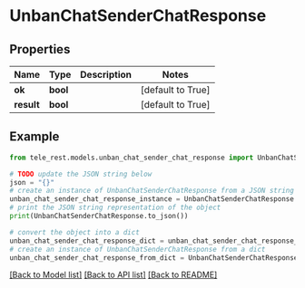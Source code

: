# UnbanChatSenderChatResponse


## Properties

Name | Type | Description | Notes
------------ | ------------- | ------------- | -------------
**ok** | **bool** |  | [default to True]
**result** | **bool** |  | [default to True]

## Example

```python
from tele_rest.models.unban_chat_sender_chat_response import UnbanChatSenderChatResponse

# TODO update the JSON string below
json = "{}"
# create an instance of UnbanChatSenderChatResponse from a JSON string
unban_chat_sender_chat_response_instance = UnbanChatSenderChatResponse.from_json(json)
# print the JSON string representation of the object
print(UnbanChatSenderChatResponse.to_json())

# convert the object into a dict
unban_chat_sender_chat_response_dict = unban_chat_sender_chat_response_instance.to_dict()
# create an instance of UnbanChatSenderChatResponse from a dict
unban_chat_sender_chat_response_from_dict = UnbanChatSenderChatResponse.from_dict(unban_chat_sender_chat_response_dict)
```
[[Back to Model list]](../README.md#documentation-for-models) [[Back to API list]](../README.md#documentation-for-api-endpoints) [[Back to README]](../README.md)


